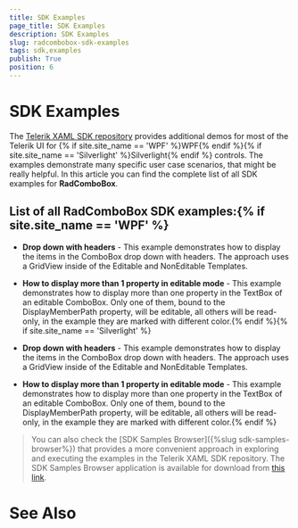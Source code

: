 ```yaml
---
title: SDK Examples
page_title: SDK Examples
description: SDK Examples
slug: radcombobox-sdk-examples
tags: sdk,examples
publish: True
position: 6
---
```


# SDK Examples



The [Telerik XAML SDK repository](https://github.com/telerik/xaml-sdk/tree/master/) provides additional demos for most of the Telerik UI for {% if site.site_name == 'WPF' %}WPF{% endif %}{% if site.site_name == 'Silverlight' %}Silverlight{% endif %} controls. The examples demonstrate many specific user case scenarios, that might be really helpful. In this article you can find the complete list of all SDK examples for __RadComboBox__.

## List of all RadComboBox SDK examples:{% if site.site_name == 'WPF' %}

* __Drop down with headers__ - 
This example demonstrates how to display the items in the ComboBox drop down with headers. 
The approach uses a GridView inside of the Editable and NonEditable Templates.

* __How to display more than 1 property in editable mode__ - 
This example demonstrates how to display more than one property in the TextBox of an editable ComboBox. Only one of them, bound to the DisplayMemberPath property, will be editable, all others will be read-only, in the example they are marked with different color.{% endif %}{% if site.site_name == 'Silverlight' %}

* __Drop down with headers__ - 
This example demonstrates how to display the items in the ComboBox drop down with headers. 
The approach uses a GridView inside of the Editable and NonEditable Templates.

* __How to display more than 1 property in editable mode__ - 
This example demonstrates how to display more than one property in the TextBox of an editable ComboBox. Only one of them, bound to the DisplayMemberPath property, will be editable, all others will be read-only, in the example they are marked with different color.{% endif %}

>You can also check the [SDK Samples Browser]({%slug sdk-samples-browser%}) that provides a more convenient approach in exploring and executing the examples in the Telerik XAML SDK repository. The SDK Samples Browser application is available for download from [this link](http://demos.telerik.com/xaml-sdkbrowser/).

# See Also
